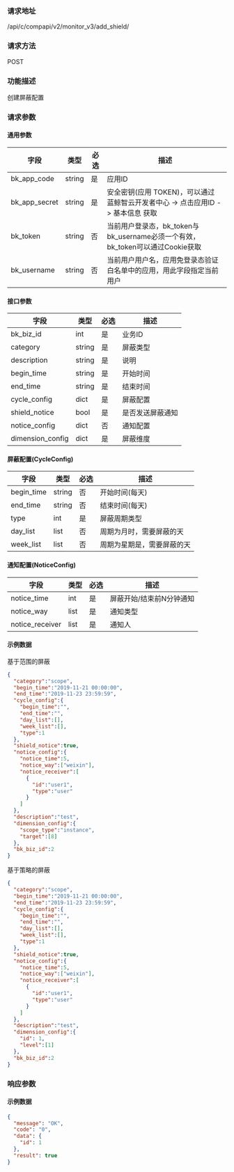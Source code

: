 
### 请求地址

/api/c/compapi/v2/monitor_v3/add_shield/



### 请求方法

POST


### 功能描述

创建屏蔽配置

### 请求参数


#### 通用参数

| 字段 | 类型 | 必选 |  描述 |
|-----------|------------|--------|------------|
| bk_app_code  |  string    | 是 | 应用ID     |
| bk_app_secret|  string    | 是 | 安全密钥(应用 TOKEN)，可以通过 蓝鲸智云开发者中心 -&gt; 点击应用ID -&gt; 基本信息 获取 |
| bk_token     |  string    | 否 | 当前用户登录态，bk_token与bk_username必须一个有效，bk_token可以通过Cookie获取 |
| bk_username  |  string    | 否 | 当前用户用户名，应用免登录态验证白名单中的应用，用此字段指定当前用户 |

#### 接口参数

| 字段             | 类型   | 必选 | 描述             |
| ---------------- | ------ | ---- | ---------------- |
| bk_biz_id        | int    | 是   | 业务ID           |
| category         | string | 是   | 屏蔽类型         |
| description      | string | 是   | 说明             |
| begin_time       | string | 是   | 开始时间         |
| end_time         | string | 是   | 结束时间         |
| cycle_config     | dict   | 是   | 屏蔽配置         |
| shield_notice    | bool   | 是   | 是否发送屏蔽通知 |
| notice_config    | dict   | 否   | 通知配置         |
| dimension_config | dict   | 是   | 屏蔽维度         |

#### 屏蔽配置(CycleConfig)

| 字段       | 类型   | 必选 | 描述                       |
| ---------- | ------ | ---- | -------------------------- |
| begin_time | string | 否   | 开始时间(每天)             |
| end_time   | string | 否   | 结束时间(每天)             |
| type       | int    | 是   | 屏蔽周期类型               |
| day_list   | list   | 否   | 周期为月时，需要屏蔽的天   |
| week_list  | list   | 否   | 周期为星期是，需要屏蔽的天 |

#### 通知配置(NoticeConfig)

| 字段            | 类型 | 必选 | 描述                     |
| --------------- | ---- | ---- | ------------------------ |
| notice_time     | int  | 是   | 屏蔽开始/结束前N分钟通知 |
| notice_way      | list | 是   | 通知类型                 |
| notice_receiver | list | 是   | 通知人                   |

#### 示例数据

基于范围的屏蔽

```json
{
  "category":"scope",
  "begin_time":"2019-11-21 00:00:00",
  "end_time":"2019-11-23 23:59:59",
  "cycle_config":{
    "begin_time":"",
    "end_time":"",
    "day_list":[],
    "week_list":[],
    "type":1
  },
  "shield_notice":true,
  "notice_config":{
    "notice_time":5,
    "notice_way":["weixin"],
    "notice_receiver":[
      {
        "id":"user1",
        "type":"user"
      }
    ]
  },
  "description":"test",
  "dimension_config":{
    "scope_type":"instance",
    "target":[8]
  },
  "bk_biz_id":2
}
```

基于策略的屏蔽

```json
{
  "category":"scope",
  "begin_time":"2019-11-21 00:00:00",
  "end_time":"2019-11-23 23:59:59",
  "cycle_config":{
    "begin_time":"",
    "end_time":"",
    "day_list":[],
    "week_list":[],
    "type":1
  },
  "shield_notice":true,
  "notice_config":{
    "notice_time":5,
    "notice_way":["weixin"],
    "notice_receiver":[
      {
        "id":"user1",
        "type":"user"
      }
    ]
  },
  "description":"test",
  "dimension_config":{
    "id": 1,
    "level":[1]
  },
  "bk_biz_id":2
}
```

### 响应参数

#### 示例数据

```json
{
  "message": "OK",
  "code": "0",
  "data": {
    "id": 1
  },
  "result": true
}
```